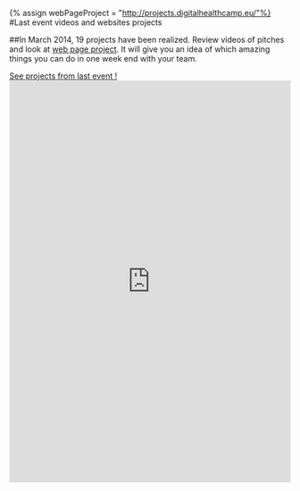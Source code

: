 {% assign webPageProject = "http://projects.digitalhealthcamp.eu/"%}
#Last event videos and websites projects

##In March 2014, 19 projects have been realized. Review videos of pitches and look at [web page project]({{webPageProject}}). It will give you an idea of which amazing things you can do in one week end with your team.

<a href="{{webPageProject}}" class="btn btn-primary btn-block">
          See projects from last event !
        </a>

<div style="width:100%; text-align:left;">
<iframe width="100%" height ="720" src ="http://www.youtube.com/embed/videoseries?list={{site.last_event_playlist_id}}" frameborder="0" allowFullScreen></iframe>
</div>